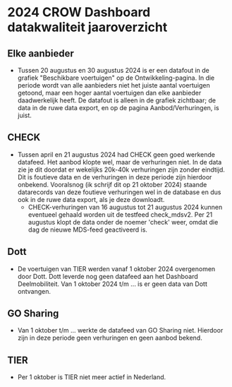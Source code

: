 # 2024 CROW Dashboard datakwaliteit jaaroverzicht

## Elke aanbieder

- Tussen 20 augustus en 30 augustus 2024 is er een datafout in de grafiek "Beschikbare voertuigen" op de Ontwikkeling-pagina. In die periode wordt van alle aanbieders niet het juiste aantal voertuigen getoond, maar een hoger aantal voertuigen dan elke aanbieder daadwerkelijk heeft. De datafout is alleen in de grafiek zichtbaar; de data in de ruwe data export, en op de pagina Aanbod/Verhuringen, is juist.

## CHECK

- Tussen april en 21 augustus 2024 had CHECK geen goed werkende datafeed. Het aanbod klopte wel, maar de verhuringen niet. In de data zie je dit doordat er wekelijks 20k-40k verhuringen zijn zonder eindtijd. Dit is foutieve data en de verhuringen in deze periode zijn hierdoor onbekend. Vooralsnog (ik schrijf dit op 21 oktober 2024) staande datarecords van deze foutieve verhuringen wel in de database en dus ook in de ruwe data export, als je deze downloadt.
   - CHECK-verhuringen van 16 augustus tot 21 augustus 2024 kunnen eventueel gehaald worden uit de testfeed check_mdsv2. Per 21 augustus klopt de data onder de noemer 'check' weer, omdat die dag de nieuwe MDS-feed geactiveerd is.

## Dott

- De voertuigen van TIER werden vanaf 1 oktober 2024 overgenomen door Dott. Dott leverde nog geen datafeed aan het Dashboard Deelmobiliteit. Van 1 oktober 2024 t/m ... is er geen data van Dott ontvangen.

## GO Sharing

- Van 1 oktober t/m ... werkte de datafeed van GO Sharing niet. Hierdoor zijn in deze periode geen verhuringen en geen aanbod bekend.

## TIER

- Per 1 oktober is TIER niet meer actief in Nederland.
